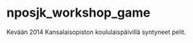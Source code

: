 ﻿nposjk_workshop_game
====================

Kevään 2014 Kansalaisopiston koululaispäivillä syntyneet pelit.
 